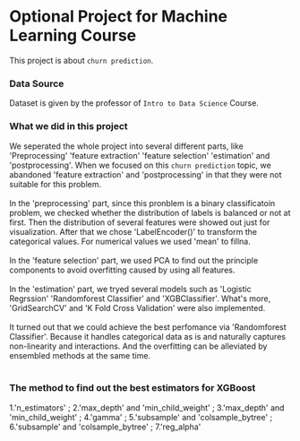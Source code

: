 # Optional Project for Machine Learning Course
This project is about `churn prediction`.
### Data Source 
Dataset is given by the professor of `Intro to Data Science` Course.
### What we did in this project
We seperated the whole project into several different parts, like 'Preprocessing' 'feature extraction' 'feature selection' 'estimation' and 'postprocessing'. When we focused on this `churn prediction` topic, we abandoned 'feature extraction' and 'postprocessing' in that they were not suitable for this problem.<br> 
<br> 
In the 'preprocessing' part, since this pronblem is a binary classificatoin problem, we checked whether the distribution of labels is balanced or not at first. Then the distribution of several features were showed out just for visualization. After that we chose 'LabelEncoder()' to transform the categorical values. For numerical values we used 'mean' to fillna.<br> 
<br> 
In the 'feature selection' part, we used PCA to find out the principle components to avoid overfitting caused by using all features.<br>
<br> 
In the 'estimation' part, we tryed several models such as 'Logistic Regrssion' 'Randomforest Classifier' and 'XGBClassifier'. What's more, 'GridSearchCV' and 'K Fold Cross Validation' were also implemented.<br> 
<br> 
It turned out that we could achieve the best perfomance via 'Randomforest Classifier'. Because it handles categorical data as is and naturally captures non-linearity and interactions. And the overfitting can be alleviated by ensembled methods at the same time. <br> 
<br> 
### The method to find out the best estimators for XGBoost
1.'n_estimators' ; 2.'max_depth' and 'min_child_weight' ; 3.'max_depth' and 'min_child_weight' ; 4.'gamma' ; 5.'subsample' and 'colsample_bytree' ; 6.'subsample' and 'colsample_bytree' ; 7.'reg_alpha'
